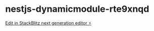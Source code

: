 # nestjs-dynamicmodule-rte9xnqd

[Edit in StackBlitz next generation editor ⚡️](https://stackblitz.com/~/github.com/TTT1231/nestjs-dynamicmodule-rte9xnqd)
